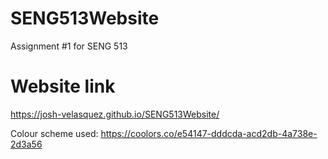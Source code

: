 # SENG513Website
Assignment #1 for SENG 513

# Website link
https://josh-velasquez.github.io/SENG513Website/

Colour scheme used: https://coolors.co/e54147-dddcda-acd2db-4a738e-2d3a56